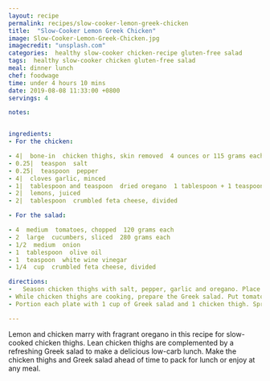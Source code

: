 ```yaml
---
layout: recipe
permalink: recipes/slow-cooker-lemon-greek-chicken
title:  "Slow-Cooker Lemon Greek Chicken"
image: Slow-Cooker-Lemon-Greek-Chicken.jpg
imagecredit: "unsplash.com"
categories:  healthy slow-cooker chicken-recipe gluten-free salad
tags:  healthy slow-cooker chicken gluten-free salad
meal: dinner lunch
chef: foodwage
time: under 4 hours 10 mins
date: 2019-08-08 11:33:00 +0800
servings: 4

notes:


ingredients:
- For the chicken:

- 4|  bone-in  chicken thighs, skin removed  4 ounces or 115 grams each
- 0.25|  teaspon  salt
- 0.25|  teaspoon  pepper
- 4|  cloves garlic, minced
- 1|  tablespoon and teaspoon  dried oregano  1 tablespoon + 1 teaspoon
- 2|  lemons, juiced
- 2|  tablespoon  crumbled feta cheese, divided

- For the salad:

- 4  medium  tomatoes, chopped  120 grams each
- 2  large  cucumbers, sliced  280 grams each
- 1/2  medium  onion
- 1  tablespoon  olive oil
- 1  teaspoon  white wine vinegar
- 1/4  cup  crumbled feta cheese, divided

directions:
-   Season chicken thighs with salt, pepper, garlic and oregano. Place chicken thighs into a small Crock-Pot. Pour lemon juice over chicken thighs. Set the Crock-Pot on medium for 4 hours.
- While chicken thighs are cooking, prepare the Greek salad. Put tomatoes, cucumbers and onion into a bowl. In another bowl, whisk together olive oil and vinegar then pour this dressing onto the vegetable mixture. Toss to combine, and refrigerate until ready to serve.
- Portion each plate with 1 cup of Greek salad and 1 chicken thigh. Sprinkle each chicken thigh with 1/2 tablespoon feta, and sprinkle each salad with 1 tablespoon of feta.

---
```


Lemon and chicken marry with fragrant oregano in this recipe for slow-cooked chicken thighs. Lean chicken thighs are complemented by a refreshing Greek salad to make a delicious low-carb lunch. Make the chicken thighs and Greek salad ahead of time to pack for lunch or enjoy at any meal.